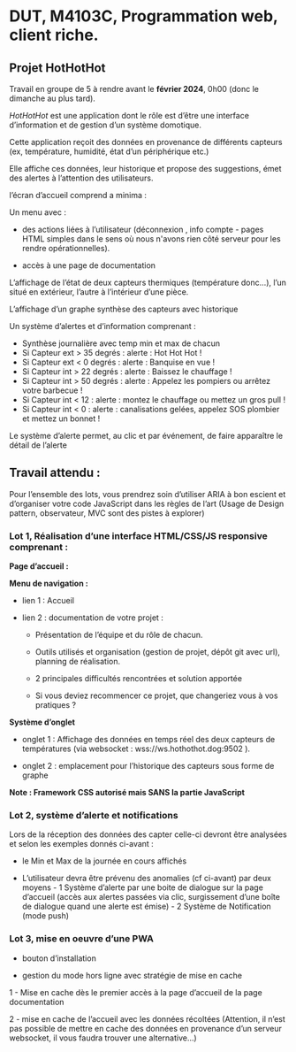 # DUT, M4103C, Programmation web, client riche.

  

## Projet HotHotHot

  

Travail en groupe de 5 à rendre avant le  **février 2024**, 0h00 (donc le dimanche au plus tard).
  
_HotHotHot_ est une application dont le rôle est d’être une interface d’information et de gestion d’un système domotique.

Cette application reçoit des données en provenance de différents capteurs (ex, température, humidité, état d’un périphérique etc.)

Elle affiche ces données, leur historique et propose des suggestions, émet des alertes à l’attention des utilisateurs.

l’écran d’accueil comprend a minima :

Un menu avec  :

- des actions liées  à l’utilisateur (déconnexion , info compte - pages HTML simples dans le sens où nous n'avons rien côté serveur pour les rendre opérationnelles).

- accès à une page de documentation

L’affichage de l’état de deux capteurs thermiques (température donc…), l’un situé en extérieur, l’autre à l’intérieur d’une pièce.

L’affichage d’un graphe synthèse des capteurs avec historique

Un système d’alertes et d’information comprenant :

-   Synthèse journalière avec temp min et max de chacun
-   Si Capteur ext >  35 degrés :  alerte : Hot Hot Hot !
-   Si Capteur ext <  0 degrés : alerte : Banquise en vue !
-   Si Capteur int > 22 degrés : alerte : Baissez le chauffage !
-   Si Capteur int > 50 degrés : alerte : Appelez les pompiers ou arrêtez votre barbecue !
-   Si Capteur int < 12 : alerte : montez le chauffage ou mettez un gros pull  !
-   Si Capteur int < 0 : alerte : canalisations gelées, appelez SOS plombier et mettez un bonnet !

  

Le système d’alerte permet, au clic et par événement, de faire apparaître le détail de l’alerte

## Travail attendu :

 
Pour l’ensemble des lots, vous prendrez soin d’utiliser ARIA à bon escient et d’organiser votre code JavaScript dans les règles de l’art (Usage de Design pattern, observateur, MVC sont des pistes à explorer)  


### Lot 1, Réalisation d’une interface HTML/CSS/JS responsive comprenant :


**Page d’accueil :**

**Menu de navigation :**

- lien 1 : Accueil

- lien 2 : documentation de votre projet :

	- Présentation de l’équipe et du rôle de chacun.

	- Outils utilisés et organisation (gestion de projet, dépôt git avec url), planning de réalisation.

	- 2 principales difficultés rencontrées et solution apportée

	- Si vous deviez recommencer ce projet, que changeriez vous à vos pratiques ?

  

**Système d’onglet**

- onglet 1 : Affichage des données en temps réel des deux capteurs de températures (via websocket : wss://ws.hothothot.dog:9502 ).

- onglet 2 : emplacement pour l’historique des capteurs sous forme de graphe


**Note : Framework CSS autorisé mais SANS la partie JavaScript**

### Lot 2, système d’alerte et notifications

 
Lors de la réception des données des capter celle-ci devront être analysées et selon les exemples donnés ci-avant :

- le Min et Max de la journée en cours affichés

- L’utilisateur devra être prévenu des anomalies (cf ci-avant) par deux moyens 
		- 1  Système d’alerte par une boite de dialogue sur la page d’accueil (accès aux alertes passées via clic, surgissement d’une boîte de dialogue quand une alerte est émise)
		- 2  Système de Notification (mode push)

 
### Lot 3, mise en oeuvre d’une  PWA

- bouton d’installation

- gestion du mode hors ligne avec stratégie de mise en cache

1 - Mise en cache dès le premier accès à la page d’accueil de la page documentation

2 - mise en cache de l’accueil avec les données récoltées (Attention, il n’est pas possible de mettre en cache des données en provenance d’un serveur websocket, il vous faudra trouver une alternative…)
<!--stackedit_data:
eyJoaXN0b3J5IjpbLTQ0NzExNzIyMSwtODA5NTQ4NTU5LDM1OT
c4OTk1MywtODE1ODIxOTc3XX0=
-->